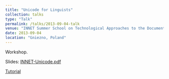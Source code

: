 ```yaml
---
title: "Unicode for Linguists"
collection: talks
type: "Talk"
permalink: /talks/2013-09-04-talk
venue: "INNET Summer School on Technological Approaches to the Documentation of Lesser-Used Languages"
date: 2013-09-04
location: "Gniezno, Poland"
---
```


Workshop.

Slides: [INNET-Unicode.pdf](/files/INNET-Unicode.pdf)

[Tutorial](/files/innet.html)
